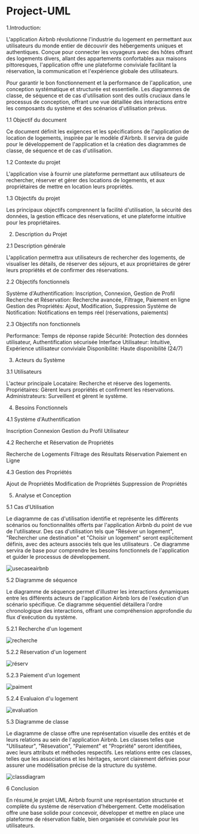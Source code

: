 # Project-UML
1.Introduction:

L'application Airbnb révolutionne l'industrie du logement en permettant aux utilisateurs du monde entier de découvrir des hébergements uniques et authentiques. Conçue pour connecter les voyageurs avec des hôtes offrant des logements divers, allant des appartements confortables aux maisons pittoresques, l'application offre une plateforme conviviale facilitant la réservation, la communication et l'expérience globale des utilisateurs.

Pour garantir le bon fonctionnement et la performance de l'application, une conception systématique et structurée est essentielle. Les diagrammes de classe, de séquence et de cas d'utilisation sont des outils cruciaux dans le processus de conception, offrant une vue détaillée des interactions entre les composants du système et des scénarios d'utilisation prévus.


1.1 Objectif du document

Ce document définit les exigences et les spécifications de l'application de location de logements, inspirée par le modèle d'Airbnb. Il servira de guide pour le développement de l'application et la création des diagrammes de classe, de séquence et de cas d'utilisation.

1.2 Contexte du projet

L'application vise à fournir une plateforme permettant aux utilisateurs de rechercher, réserver et gérer des locations de logements, et aux propriétaires de mettre en location leurs propriétés.

1.3 Objectifs du projet

Les principaux objectifs comprennent la facilité d'utilisation, la sécurité des données, la gestion efficace des réservations, et une plateforme intuitive pour les propriétaires.

2. Description du Projet

2.1 Description générale

L'application permettra aux utilisateurs de rechercher des logements, de visualiser les détails, de réserver des séjours, et aux propriétaires de gérer leurs propriétés et de confirmer des réservations.

2.2 Objectifs fonctionnels

Système d'Authentification: Inscription, Connexion, Gestion de Profil
Recherche et Réservation: Recherche avancée, Filtrage, Paiement en ligne
Gestion des Propriétés: Ajout, Modification, Suppression
Système de Notification: Notifications en temps réel (réservations, paiements)

2.3 Objectifs non fonctionnels

Performance: Temps de réponse rapide
Sécurité: Protection des données utilisateur, Authentification sécurisée
Interface Utilisateur: Intuitive, Expérience utilisateur conviviale
Disponibilité: Haute disponibilité (24/7)

3. Acteurs du Système

3.1 Utilisateurs

L'acteur principale Locataire: Recherche et réserve des logements.
Propriétaires: Gèrent leurs propriétés et confirment les réservations.
Administrateurs: Surveillent et gèrent le système.

4. Besoins Fonctionnels

4.1 Système d'Authentification

Inscription
Connexion
Gestion du Profil Utilisateur

4.2 Recherche et Réservation de Propriétés

Recherche de Logements
Filtrage des Résultats
Réservation
Paiement en Ligne

4.3 Gestion des Propriétés

Ajout de Propriétés
Modification de Propriétés
Suppression de Propriétés

5. Analyse et Conception 

5.1 Cas d'Utilisation 

Le diagramme de cas d'utilisation identifie et représente les différents scénarios ou fonctionnalités offerts par l'application Airbnb du point de vue de l'utilisateur. Des cas d'utilisation tels que "Réséver un logement", "Rechercher une destination" et "Choisir un logement" seront explicitement définis, avec des acteurs associés tels que les utilisateurs . Ce diagramme servira de base pour comprendre les besoins fonctionnels de l'application et guider le processus de développement.


![usecaseairbnb](https://github.com/AsmaaElb/Project-UML/assets/95230194/6130abad-a38b-42de-8bd3-fdc6dc8c1606)

5.2 Diagramme de séquence

Le diagramme de séquence permet d'illustrer les interactions dynamiques entre les différents acteurs de l'application Airbnb lors de l'exécution d'un scénario spécifique. Ce diagramme séquentiel détaillera l'ordre chronologique des interactions, offrant une compréhension approfondie du flux d'exécution du système.

 5.2.1 Recherche d'un logement 
 
 ![recherche](https://github.com/AsmaaElb/Project-UML/assets/95230194/f69c6747-1e04-4692-8824-e5ebc193f65c)

 5.2.2 Réservation d'un logement 
 
 ![réserv](https://github.com/AsmaaElb/Project-UML/assets/95230194/af52d185-e2cf-42df-b3ff-cc0cb3c4fcd9)
 
 5.2.3 Paiement d'un logement
 
 ![paiment](https://github.com/AsmaaElb/Project-UML/assets/95230194/38c0c4a2-d549-4498-9a59-6d7a1a2ffa3c)

 5.2.4 Evaluaion d'u logement 
 
 ![evaluation](https://github.com/AsmaaElb/Project-UML/assets/95230194/55126af3-a976-4cb2-95ce-fed7073510b7)

5.3 Diagramme de classe

Le diagramme de classe offre une représentation visuelle des entités et de leurs relations au sein de l'application Airbnb. Les classes telles que "Utilisateur", "Résevation", "Paiement" et "Propriété" seront identifiées, avec leurs attributs et méthodes respectifs. Les relations entre ces classes, telles que les associations et les héritages, seront clairement définies pour assurer une modélisation précise de la structure du système.

![classdiagram](https://github.com/AsmaaElb/Project-UML/assets/95230194/606053d1-bbb9-4573-9ab1-f5a77bcefc4c)



 
6 Conclusion 

En résumé,le projet UML Airbnb fournit une représentation structurée et complète du système de réservation d'hébergement. Cette modélisation offre une base solide pour concevoir, développer et mettre en place une plateforme de réservation fiable, bien organisée et conviviale pour les utilisateurs.




